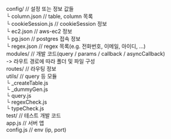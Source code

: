 config/         // 설정 또는 정보 값들  
 └ column.json      // table, column 목록  
 └ cookieSession.js   // cookieSession 정보  
 └ ec2.json      // aws-ec2 정보  
 └ pg.json       // postgres 접속 정보  
 └ regex.json      // regex 목록(e.g. 전화번호, 이메일, 아이디, ...)  
modules/         // 개발 코드(query / params / callback / asyncCallback)  
         -> 라우트 경로에 따라 폴더 및 파일 구성  
routes/         // 라우팅 정보  
utils/         // query 등 모듈  
 └ _createTable.js  
 └ _dummyGen.js  
 └ query.js  
 └ regexCheck.js  
 └ typeCheck.js  
test/         // 테스트 개발 코드  
app.js         // 서버 앱  
config.js         // env (ip, port)  
